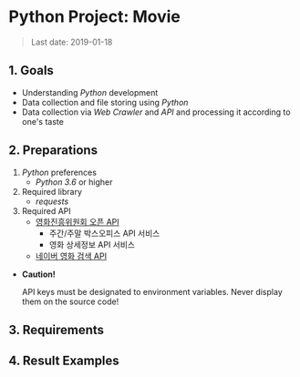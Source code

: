 # Python Project: Movie

> Last date: 2019-01-18



## 1. Goals

* Understanding *Python* development
* Data collection and file storing using *Python*
* Data collection via *Web Crawler* and *API* and processing it according to one's taste



## 2. Preparations

1. *Python* preferences
   * *Python 3.6* or higher
2. Required library
   * *requests*
3. Required API
   * [영화진흥위원회 오픈 API](http://www.kobis.or.kr/kobisopenapi/homepg/main/main.do)
     * 주간/주말 박스오피스 API 서비스
     * 영화 상세정보 API 서비스
   * [네이버 영화 검색 API](https://developers.naver.com/docs/search/movie/)

* **Caution!** 

  API keys must be designated to environment variables. Never display them on the source code!



## 3. Requirements







## 4. Result Examples


